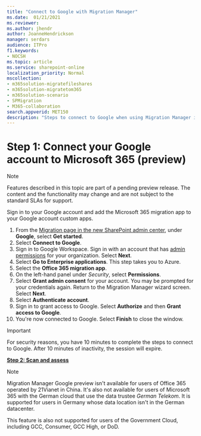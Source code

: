 ```yaml
---
title: "Connect to Google with Migration Manager"
ms.date:  01/21/2021
ms.reviewer: 
ms.author: jhendr
author: JoanneHendrickson
manager: serdars
audience: ITPro
f1.keywords:
- NOCSH
ms.topic: article
ms.service: sharepoint-online
localization_priority: Normal
mscollection:
- m365solution-migratefileshares
- m365solution-migratetom365
- m365solution-scenario
- SPMigration
- M365-collaboration
search.appverid: MET150
description: "Steps to connect to Google when using Migration Manager in the SharePoint Admin center."
---
```


# Step 1:  Connect your Google account to Microsoft 365 (preview)

>[!Note]
> Features described in this topic are part of a pending preview release. The content and the functionality may change and are not subject to the standard SLAs for support.


Sign in to your Google account and add the Microsoft 365 migration app to your Google account custom apps. 

1. From the [Migration page in the new SharePoint admin center](https://admin.microsoft.com/sharepoint?page=migrationCenter&modern), under **Google**, select **Get started**.
2. Select **Connect to Google**. 
3. Sign in to Google Workspace. Sign in with an account that has [admin permissions](/sharepoint/sharepoint-admin-role) for your organization. Select **Next**.
4. Select **Go to Enterprise applications**. This step takes you to Azure.
5. Select the **Office 365 migration app**.
6. On the left-hand panel under *Security*, select **Permissions**.
7. Select **Grant admin consent** for your account. You may be prompted for your credentials again. Return to the Migration Manager wizard screen.  Select **Next**.
8. Select **Authenticate account**. 
9. Sign in to grant access to Google. Select **Authorize** and then **Grant access to Google**.
10. You're now connected to Google. Select **Finish** to close the window.

>[!Important]
>For security reasons, you have 10 minutes to complete the steps to connect to Google. After 10 minutes of inactivity, the session will expire.

[**Step 2: Scan and assess**](mm-Google-step2-scan-assess.md)


>[!NOTE]
>Migration Manager Google preview isn't available for users of Office 365 operated by 21Vianet in China. It's also not available for users of Microsoft 365 with the German cloud that use the data trustee *German Telekom*. It is supported for users in Germany whose data location isn't in the German datacenter.
>
> This feature is also not supported for users of the Government Cloud, including GCC, Consumer, GCC High, or DoD.